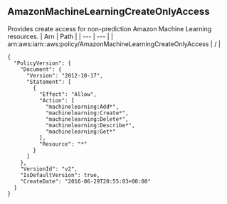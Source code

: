 
## AmazonMachineLearningCreateOnlyAccess
Provides create access for non-prediction Amazon Machine Learning resources.
| Arn | Path |
| --- | --- |
| arn:aws:iam::aws:policy/AmazonMachineLearningCreateOnlyAccess | / |
```
{
  "PolicyVersion": {
    "Document": {
      "Version": "2012-10-17",
      "Statement": [
        {
          "Effect": "Allow",
          "Action": [
            "machinelearning:Add*",
            "machinelearning:Create*",
            "machinelearning:Delete*",
            "machinelearning:Describe*",
            "machinelearning:Get*"
          ],
          "Resource": "*"
        }
      ]
    },
    "VersionId": "v2",
    "IsDefaultVersion": true,
    "CreateDate": "2016-06-29T20:55:03+00:00"
  }
}
```
